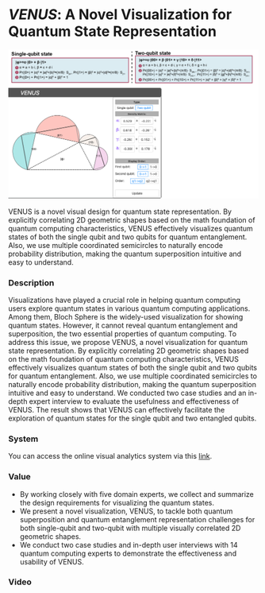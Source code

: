 # <em>VENUS</em>: A Novel Visualization for Quantum State Representation   

![ScreenShot](/public/venus_twoq.png)

VENUS is a novel visual design for quantum state representation. By explicitly correlating 2D geometric shapes based on the math
foundation of quantum computing characteristics, VENUS effectively visualizes quantum states of both the single qubit and two qubits for quantum entanglement. Also, we use multiple coordinated semicircles to naturally encode probability distribution, making the quantum superposition intuitive and easy to understand.      


### Description    
Visualizations have played a crucial role in helping quantum computing users explore quantum states in various quantum computing
applications. Among them, Bloch Sphere is the widely-used visualization for showing quantum states. However, it cannot reveal
quantum entanglement and superposition, the two essential properties of quantum computing. To address this issue, we propose
VENUS, a novel visualization for quantum state representation. By explicitly correlating 2D geometric shapes based on the math
foundation of quantum computing characteristics, VENUS effectively visualizes quantum states of both the single qubit and two qubits for quantum entanglement. Also, we use multiple coordinated semicircles to naturally encode probability distribution, making the quantum superposition intuitive and easy to understand. We conducted two case studies and an in-depth expert interview to evaluate the usefulness and effectiveness of VENUS. The result shows that VENUS can effectively facilitate the exploration of quantum states for the single qubit and two entangled qubits.    

### System     

You can access the online visual analytics system via this [link](https://venus-interface.github.io/).  


### Value  

- By working closely with five domain experts, we collect and summarize the design requirements for visualizing the quantum states.   
- We present a novel visualization, VENUS, to tackle both quantum superposition and quantum entanglement representation challenges for both single-qubit and two-qubit with multiple visually correlated 2D geometric shapes.   
- We conduct two case studies and in-depth user interviews with 14 quantum computing experts to demonstrate the effectiveness and usability of VENUS.    

### Video





